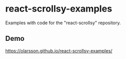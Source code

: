 # react-scrollsy-examples

Examples with code for the "react-scrollsy" repository.

## Demo

https://olarsson.github.io/react-scrollsy-examples/
